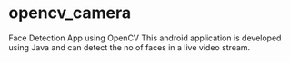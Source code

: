 # opencv_camera
Face Detection App using OpenCV This android application is developed using Java and can detect the no of faces in a live video stream.

